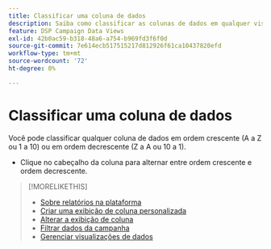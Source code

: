 ```yaml
---
title: Classificar uma coluna de dados
description: Saiba como classificar as colunas de dados em qualquer visualização de gerenciamento de campanha.
feature: DSP Campaign Data Views
exl-id: 42b0ac59-b318-48a6-a754-b969fd3f6f0d
source-git-commit: 7e614ecb517515217d812926f61ca10437820efd
workflow-type: tm+mt
source-wordcount: '72'
ht-degree: 0%

---
```


# Classificar uma coluna de dados

Você pode classificar qualquer coluna de dados em ordem crescente (A a Z ou 1 a 10) ou em ordem decrescente (Z a A ou 10 a 1).

* Clique no cabeçalho da coluna para alternar entre ordem crescente e ordem decrescente.

>[!MORELIKETHIS]
>
>* [Sobre relatórios na plataforma](campaign-reports-about.md)
>* [Criar uma exibição de coluna personalizada](column-view-create.md)
>* [Alterar a exibição de coluna](column-view-change.md)
>* [Filtrar dados da campanha](campaign-data-filter.md)
>* [Gerenciar visualizações de dados](campaign-data-visualization-manage.md)

